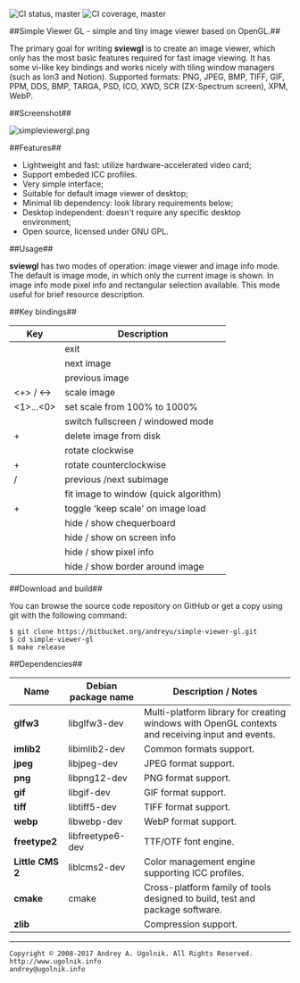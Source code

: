 ![CI status, master](https://api.shippable.com/projects/5894665c8d80360f008b75d4/badge?branch=master)
![CI coverage, master](https://api.shippable.com/projects/5894665c8d80360f008b75d4/coverageBadge?branch=master)

##Simple Viewer GL - simple and tiny image viewer based on OpenGL.##

The primary goal for writing **sviewgl** is to create an image viewer, which only has the most basic features required for fast image viewing. It has some vi-like key bindings and works nicely with tiling window managers (such as Ion3 and Notion).
Supported formats: PNG, JPEG, BMP, TIFF, GIF, PPM, DDS, BMP, TARGA, PSD, ICO, XWD, SCR (ZX-Spectrum screen), XPM, WebP.

##Screenshot##

![simpleviewergl.png](https://bitbucket.org/repo/XgobE8/images/1203610096-simpleviewergl.png)

##Features##

* Lightweight and fast: utilize hardware-accelerated video card;
* Support embeded ICC profiles.
* Very simple interface;
* Suitable for default image viewer of desktop;
* Minimal lib dependency: look library requirements below;
* Desktop independent: doesn't require any specific desktop environment;
* Open source, licensed under GNU GPL.

##Usage##

**sviewgl** has two modes of operation: image viewer and image info mode. The default is image mode, in which only the current image is shown. In image info mode pixel info and rectangular selection available. This mode useful for brief resource description.

##Key bindings##

Key             | Description
----------------| --------------------------------------
<esc>           | exit
<space>         | next image
<backspace>     | previous image
<+> / <->       | scale image
<1>...<0>       | set scale from 100% to 1000%
<enter>         | switch fullscreen / windowed mode
<ctrl>+<del>    | delete image from disk
<r>             | rotate clockwise
<shift>+<r>     | rotate counterclockwise
<pgup> / <bgdn> | previous /next subimage
<s>             | fit image to window (quick algorithm)
<shift>+<s>     | toggle 'keep scale' on image load
<c>             | hide / show chequerboard
<i>             | hide / show on screen info
<p>             | hide / show pixel info
<b>             | hide / show border around image

##Download and build##

You can browse the source code repository on GitHub or get a copy using git with the following command:
```
$ git clone https://bitbucket.org/andreyu/simple-viewer-gl.git
$ cd simple-viewer-gl
$ make release
```

##Dependencies##

Name               | Debian package name | Description / Notes
-------------------| --------------------|----------------
**glfw3**          | libglfw3-dev        | Multi-platform library for creating windows with OpenGL contexts and receiving input and events.
**imlib2**         | libimlib2-dev       | Common formats support.
**jpeg**           | libjpeg-dev         | JPEG format support.
**png**            | libpng12-dev        | PNG format support.
**gif**            | libgif-dev          | GIF format support.
**tiff**           | libtiff5-dev        | TIFF format support.
**webp**           | libwebp-dev         | WebP format support.
**freetype2**      | libfreetype6-dev    | TTF/OTF font engine.
**Little CMS 2**   | liblcms2-dev        | Color management engine supporting ICC profiles.
**cmake**          | cmake               | Cross-platform family of tools designed to build, test and package software.
**zlib**           |                     | Compression support.

***
```
Copyright © 2008-2017 Andrey A. Ugolnik. All Rights Reserved.
http://www.ugolnik.info
andrey@ugolnik.info
```
